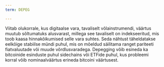 ```yaml
---
term: DEPEG

---
```

Viitab olukorrale, kus digitaalse vara, tavaliselt võlainstrumendi, väärtus muutub sõltumatuks alusvarast, millega see tavaliselt on indekseeritud, mis toob kaasa hinnakõikumised selle vara suhtes. Seda nähtust täheldatakse eelkõige stabiilse mündi puhul, mis on mõeldud säilitama ranget pariteeti fiatvaluutade või muude võrdlusvaradega. Depegging võib esineda ka bitcoinide esinduste puhul sidechains või ETFide puhul, kus probleemi korral võib nominaalväärtus erineda bitcoini väärtusest.